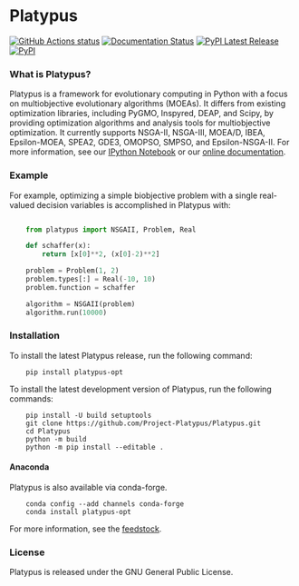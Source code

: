 # Platypus

<a href="https://github.com/Project-Platypus/Platypus"><img alt="GitHub Actions status" src="https://github.com/Project-Platypus/Platypus/workflows/Tests/badge.svg?branch=master&event=push"></a>
[![Documentation Status](https://readthedocs.org/projects/platypus/badge/?version=latest)](http://platypus.readthedocs.org/en/latest/?badge=latest)
[![PyPI Latest Release](https://img.shields.io/pypi/v/Platypus-Opt.svg)](https://pypi.org/project/Platypus-Opt/)
[![PyPI](https://img.shields.io/pypi/dm/Platypus-Opt.svg)](https://pypi.org/project/Platypus-Opt/)

### What is Platypus?

Platypus is a framework for evolutionary computing in Python with a focus on
multiobjective evolutionary algorithms (MOEAs).  It differs from existing
optimization libraries, including PyGMO, Inspyred, DEAP, and Scipy, by providing
optimization algorithms and analysis tools for multiobjective optimization.
It currently supports NSGA-II, NSGA-III, MOEA/D, IBEA, Epsilon-MOEA, SPEA2, GDE3,
OMOPSO, SMPSO, and Epsilon-NSGA-II.  For more information, see our
[IPython Notebook](https://gist.github.com/dhadka/ba6d3c570400bdb411c3)
or our [online documentation](http://platypus.readthedocs.org/en/latest/index.html).

### Example

For example, optimizing a simple biobjective problem with a single real-valued
decision variables is accomplished in Platypus with:

```python

    from platypus import NSGAII, Problem, Real

    def schaffer(x):
        return [x[0]**2, (x[0]-2)**2]

    problem = Problem(1, 2)
    problem.types[:] = Real(-10, 10)
    problem.function = schaffer

    algorithm = NSGAII(problem)
    algorithm.run(10000)
```

### Installation

To install the latest Platypus release, run the following command:

```
    pip install platypus-opt
```

To install the latest development version of Platypus, run the following commands:

```
    pip install -U build setuptools
    git clone https://github.com/Project-Platypus/Platypus.git
    cd Platypus
    python -m build
    python -m pip install --editable .
```

#### Anaconda

Platypus is also available via conda-forge.

```
    conda config --add channels conda-forge
    conda install platypus-opt
```

For more information, see the [feedstock](https://github.com/conda-forge/platypus-opt-feedstock).

### License

Platypus is released under the GNU General Public License.
